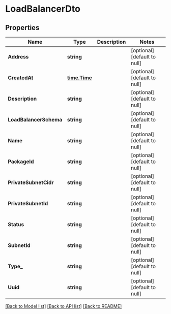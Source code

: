 # LoadBalancerDto

## Properties
Name | Type | Description | Notes
------------ | ------------- | ------------- | -------------
**Address** | **string** |  | [optional] [default to null]
**CreatedAt** | [**time.Time**](time.Time.md) |  | [optional] [default to null]
**Description** | **string** |  | [optional] [default to null]
**LoadBalancerSchema** | **string** |  | [optional] [default to null]
**Name** | **string** |  | [optional] [default to null]
**PackageId** | **string** |  | [optional] [default to null]
**PrivateSubnetCidr** | **string** |  | [optional] [default to null]
**PrivateSubnetId** | **string** |  | [optional] [default to null]
**Status** | **string** |  | [optional] [default to null]
**SubnetId** | **string** |  | [optional] [default to null]
**Type_** | **string** |  | [optional] [default to null]
**Uuid** | **string** |  | [optional] [default to null]

[[Back to Model list]](../README.md#documentation-for-models) [[Back to API list]](../README.md#documentation-for-api-endpoints) [[Back to README]](../README.md)


